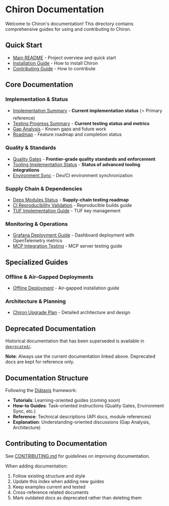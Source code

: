 # Chiron Documentation

Welcome to Chiron's documentation! This directory contains comprehensive guides for using and contributing to Chiron.

## Quick Start

- [Main README](../README.md) - Project overview and quick start
- [Installation Guide](../README.md#installation) - How to install Chiron
- [Contributing Guide](../CONTRIBUTING.md) - How to contribute

## Core Documentation

### Implementation & Status

- [Implementation Summary](../IMPLEMENTATION_SUMMARY.md) - **Current implementation status** (⭐ Primary reference)
- [Testing Progress Summary](../TESTING_PROGRESS_SUMMARY.md) - **Current testing status and metrics**
- [Gap Analysis](GAP_ANALYSIS.md) - Known gaps and future work
- [Roadmap](../ROADMAP.md) - Feature roadmap and completion status

### Quality & Standards

- [Quality Gates](QUALITY_GATES.md) - **Frontier-grade quality standards and enforcement**
- [Tooling Implementation Status](TOOLING_IMPLEMENTATION_STATUS.md) - **Status of advanced tooling integrations**
- [Environment Sync](ENVIRONMENT_SYNC.md) - Dev/CI environment synchronization

### Supply Chain & Dependencies

- [Deps Modules Status](DEPS_MODULES_STATUS.md) - **Supply-chain testing roadmap**
- [CI Reproducibility Validation](CI_REPRODUCIBILITY_VALIDATION.md) - Reproducible builds guide
- [TUF Implementation Guide](TUF_IMPLEMENTATION_GUIDE.md) - TUF key management

### Monitoring & Operations

- [Grafana Deployment Guide](GRAFANA_DEPLOYMENT_GUIDE.md) - Dashboard deployment with OpenTelemetry metrics
- [MCP Integration Testing](MCP_INTEGRATION_TESTING.md) - MCP server testing guide

## Specialized Guides

### Offline & Air-Gapped Deployments

- [Offline Deployment](../OFFLINE.md) - Air-gapped installation guide

### Architecture & Planning

- [Chiron Upgrade Plan](../CHIRON_UPGRADE_PLAN.md) - Detailed architecture and design

## Deprecated Documentation

Historical documentation that has been superseded is available in [`deprecated/`](deprecated/README.md).

**Note**: Always use the current documentation linked above. Deprecated docs are kept for reference only.

## Documentation Structure

Following the [Diátaxis](https://diataxis.fr/) framework:

- **Tutorials**: Learning-oriented guides (coming soon)
- **How-to Guides**: Task-oriented instructions (Quality Gates, Environment Sync, etc.)
- **Reference**: Technical descriptions (API docs, module references)
- **Explanation**: Understanding-oriented discussions (Gap Analysis, Architecture)

## Contributing to Documentation

See [CONTRIBUTING.md](../CONTRIBUTING.md) for guidelines on improving documentation.

When adding documentation:

1. Follow existing structure and style
2. Update this index when adding new guides
3. Keep examples current and tested
4. Cross-reference related documents
5. Mark outdated docs as deprecated rather than deleting them
